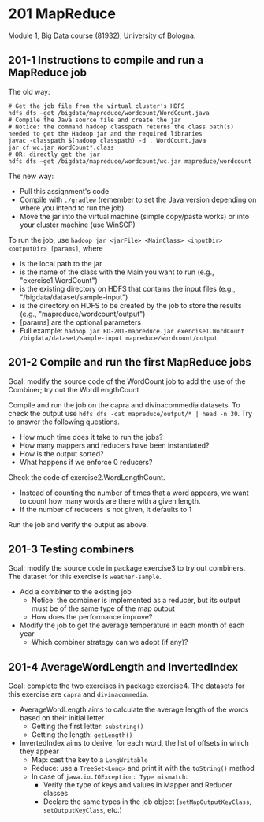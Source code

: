 # 201 MapReduce

Module 1, Big Data course (81932), University of Bologna.

## 201-1 Instructions to compile and run a MapReduce job

The old way:
```shell
# Get the job file from the virtual cluster's HDFS
hdfs dfs –get /bigdata/mapreduce/wordcount/WordCount.java
# Compile the Java source file and create the jar
# Notice: the command hadoop classpath returns the class path(s) needed to get the Hadoop jar and the required libraries
javac -classpath $(hadoop classpath) -d . WordCount.java
jar cf wc.jar WordCount*.class
# OR: directly get the jar
hdfs dfs –get /bigdata/mapreduce/wordcount/wc.jar mapreduce/wordcount
```

The new way:

- Pull this assignment's code
- Compile with ```./gradlew``` (remember to set the Java version depending on where you intend to run the job)
- Move the jar into the virtual machine (simple copy/paste works) or into your cluster machine (use WinSCP)

To run the job, use ```hadoop jar <jarFile> <MainClass> <inputDir> <outputDir> [params]```, where

- <jarFile> is the local path to the jar
- <MainClass> is the name of the class with the Main you want to run (e.g., "exercise1.WordCount")
- <inputDir> is the existing directory on HDFS that contains the input files (e.g., "/bigdata/dataset/sample-input")
- <outputDir> is the directory on HDFS to be created by the job to store the results (e.g., "mapreduce/wordcount/output")
- [params] are the optional parameters
- Full example: ```hadoop jar BD-201-mapreduce.jar exercise1.WordCount /bigdata/dataset/sample-input mapreduce/wordcount/output```

## 201-2 Compile and run the first MapReduce jobs

Goal: modify the source code of the WordCount job to add the use of the Combiner; try out the WordLengthCount

Compile and run the job on the capra and divinacommedia datasets. To check the output use ```hdfs dfs -cat mapreduce/output/* | head -n 30```. Try to answer the following questions.

- How much time does it take to run the jobs?
- How many mappers and reducers have been instantiated?
- How is the output sorted?
- What happens if we enforce 0 reducers?

Check the code of exercise2.WordLengthCount.

- Instead of counting the number of times that a word appears, we want to count how many words are there with a given length. 
- If the number of reducers is not given, it defaults to 1

Run the job and verify the output as above.

## 201-3 Testing combiners

Goal: modify the source code in package exercise3 to try out combiners. The dataset for this exercise is ```weather-sample```.

- Add a combiner to the existing job
  - Notice: the combiner is implemented as a reducer, but its output must be of the same type of the map output
  - How does the performance improve?
- Modify the job to get the average temperature in each month of each year
  - Which combiner strategy can we adopt (if any)?

## 201-4 AverageWordLength and InvertedIndex 

Goal: complete the two exercises in package exercise4. The datasets for this exercise are ```capra``` and ```divinacommedia```.

- AverageWordLength aims to calculate the average length of the words based on their initial letter
  - Getting the first letter: ```substring()```
  - Getting the length: ```getLength()```
- InvertedIndex aims to derive, for each word, the list of offsets in which they appear
  - Map: cast the key to a ```LongWritable```
  - Reduce: use a ```TreeSet<Long>``` and print it with the ```toString()``` method
  - In case of ```java.io.IOException: Type mismatch```:
    - Verify the type of keys and values in Mapper and Reducer classes
    - Declare the same types in the job object (```setMapOutputKeyClass```, ```setOutputKeyClass```, etc.)
